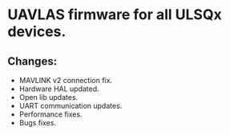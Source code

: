 # UAVLAS firmware for all ULSQx devices.
## Changes: 
* MAVLINK v2 connection fix.
* Hardware HAL updated.
* Open lib updates.
* UART communication updates.
* Performance fixes.
* Bugs fixes.
